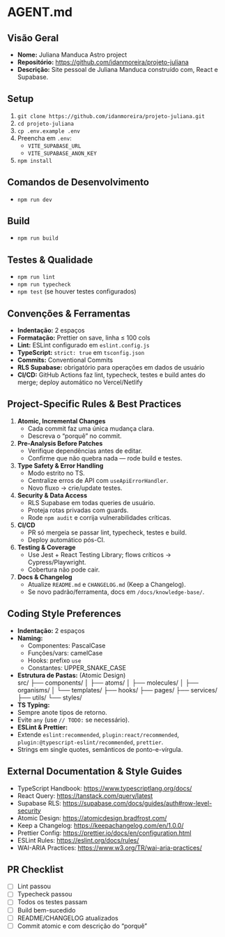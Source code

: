# AGENT.md

## Visão Geral
- **Nome:** Juliana Manduca Astro project  
- **Repositório:** https://github.com/idanmoreira/projeto-juliana  
- **Descrição:** Site pessoal de Juliana Manduca construído com, React e Supabase.

## Setup
1. `git clone https://github.com/idanmoreira/projeto-juliana.git`  
2. `cd projeto-juliana`  
3. `cp .env.example .env`  
4. Preencha em `.env`:  
   - `VITE_SUPABASE_URL`  
   - `VITE_SUPABASE_ANON_KEY`  
5. `npm install`

## Comandos de Desenvolvimento
- `npm run dev`

## Build
- `npm run build`

## Testes & Qualidade
- `npm run lint`  
- `npm run typecheck`  
- `npm test` (se houver testes configurados)  

## Convenções & Ferramentas
- **Indentação:** 2 espaços  
- **Formatação:** Prettier on save, linha ≤ 100 cols  
- **Lint:** ESLint configurado em `eslint.config.js`  
- **TypeScript:** `strict: true` em `tsconfig.json`  
- **Commits:** Conventional Commits  
- **RLS Supabase:** obrigatório para operações em dados de usuário  
- **CI/CD:** GitHub Actions faz lint, typecheck, testes e build antes do merge; deploy automático no Vercel/Netlify

## Project-Specific Rules & Best Practices
1. **Atomic, Incremental Changes**  
   - Cada commit faz uma única mudança clara.  
   - Descreva o “porquê” no commit.  
2. **Pre-Analysis Before Patches**  
   - Verifique dependências antes de editar.  
   - Confirme que não quebra nada — rode build e testes.  
3. **Type Safety & Error Handling**  
   - Modo estrito no TS.  
   - Centralize erros de API com `useApiErrorHandler`.  
   - Novo fluxo → crie/update testes.  
4. **Security & Data Access**  
   - RLS Supabase em todas queries de usuário.  
   - Proteja rotas privadas com guards.  
   - Rode `npm audit` e corrija vulnerabilidades críticas.  
5. **CI/CD**  
   - PR só mergeia se passar lint, typecheck, testes e build.  
   - Deploy automático pós-CI.  
6. **Testing & Coverage**  
   - Use Jest + React Testing Library; flows críticos → Cypress/Playwright.  
   - Cobertura não pode cair.  
7. **Docs & Changelog**  
   - Atualize `README.md` e `CHANGELOG.md` (Keep a Changelog).  
   - Se novo padrão/ferramenta, docs em `/docs/knowledge-base/`.

## Coding Style Preferences
- **Indentação:** 2 espaços  
- **Naming:**  
  - Componentes: PascalCase  
  - Funções/vars: camelCase  
  - Hooks: prefixo `use`  
  - Constantes: UPPER_SNAKE_CASE  
- **Estrutura de Pastas:** (Atomic Design)  
src/
├── components/
│ ├── atoms/
│ ├── molecules/
│ ├── organisms/
│ └── templates/
├── hooks/
├── pages/
├── services/
├── utils/
└── styles/
- **TS Typing:**  
- Sempre anote tipos de retorno.  
- Evite `any` (use `// TODO:` se necessário).  
- **ESLint & Prettier:**  
- Extende `eslint:recommended`, `plugin:react/recommended`, `plugin:@typescript-eslint/recommended`, `prettier`.  
- Strings em single quotes, semânticos de ponto-e-vírgula.

## External Documentation & Style Guides
- TypeScript Handbook: https://www.typescriptlang.org/docs/  
- React Query: https://tanstack.com/query/latest  
- Supabase RLS: https://supabase.com/docs/guides/auth#row-level-security  
- Atomic Design: https://atomicdesign.bradfrost.com/  
- Keep a Changelog: https://keepachangelog.com/en/1.0.0/  
- Prettier Config: https://prettier.io/docs/en/configuration.html  
- ESLint Rules: https://eslint.org/docs/rules/  
- WAI-ARIA Practices: https://www.w3.org/TR/wai-aria-practices/  

## PR Checklist
- [ ] Lint passou  
- [ ] Typecheck passou  
- [ ] Todos os testes passam  
- [ ] Build bem-sucedido  
- [ ] README/CHANGELOG atualizados  
- [ ] Commit atomic e com descrição do “porquê”

